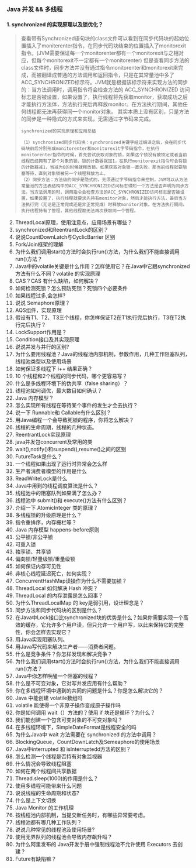 ### Java 并发 && 多线程
#### 1. synchronized 的实现原理以及锁优化？ ####

> 查看带有Synchronized语句块的class文件可以看到在同步代码块的起始位置插入了moniterenter指令，在同步代码块结束的位置插入了monitorexit指令。(JVM需要保证每一个monitorenter都有一个monitorexit与之相对应，但每个monitorexit不一定都有一个monitorenter)
但是查看同步方法的class文件时，同步方法并没有通过指令monitorenter和monitorexit来完成，而被翻译成普通的方法调用和返回指令，只是在其常量池中多了ACC_SYNCHRONIZED标示符。JVM就是根据该标示符来实现方法的同步的：当方法调用时，调用指令将会检查方法的 ACC_SYNCHRONIZED 访问标志是否被设置，如果设置了，执行线程将先获取monitor，获取成功之后才能执行方法体，方法执行完后再释放monitor。在方法执行期间，其他任何线程都无法再获得同一个monitor对象。 其实本质上没有区别，只是方法的同步是一种隐式的方式来实现，无需通过字节码来完成。
>     
>     synchronized的实现原理和应用总结
>     
>     （1）synchronized同步代码块：synchronized关键字经过编译之后，会在同步代码块前后分别形成monitorenter和monitorexit字节码指令，在执行monitorenter指令的时候，首先尝试获取对象的锁，如果这个锁没有被锁定或者当前线程已经拥有了那个对象的锁，锁的计数器就加1，在执行monitorexit指令时会将锁的计数器减1，当减为0的时候就释放锁。如果获取对象锁一直失败，那当前线程就要阻塞等待，直到对象锁被另一个线程释放为止。
>     （2）同步方法：方法级的同步是隐式的，无须通过字节码指令来控制，JVM可以从方法常量池的方法表结构中的ACC_SYNCHRONIZED访问标志得知一个方法是否声明为同步方法。当方法调用的时，调用指令会检查方法的ACC_SYNCHRONIZED访问标志是否被设置，如果设置了，执行线程就要求先持有monitor对象，然后才能执行方法，最后当方法执行完（无论是正常完成还是非正常完成）时释放monitor对象。在方法执行期间，执行线程持有了管程，其他线程都无法再次获取同一个管程。





2. ThreadLocal原理，使用注意点，应用场景有哪些？
3. synchronized和ReentrantLock的区别？
4. 说说CountDownLatch与CyclicBarrier 区别
5. Fork/Join框架的理解
6.  为什么我们调用start()方法时会执行run()方法，为什么我们不能直接调用run()方法？
7. Java中的volatile关键是什么作用？怎样使用它？在Java中它跟synchronized方法有什么不同？volatile 的实现原理
8. CAS？CAS 有什么缺陷，如何解决？
9. 如何检测死锁？怎么预防死锁？死锁四个必要条件
10. 如果线程过多,会怎样?
11. 说说 Semaphore原理？
12. AQS组件，实现原理
13. 假设有T1、T2、T3三个线程，你怎样保证T2在T1执行完后执行，T3在T2执行完后执行？
14. LockSupport作用是？
15. Condition接口及其实现原理
16. 说说并发与并行的区别?
17. 为什么要用线程池？Java的线程池内部机制，参数作用，几种工作阻塞队列，线程池类型以及使用场景
18. 如何保证多线程下 i++ 结果正确？
19. 10 个线程和2个线程的同步代码，哪个更容易写？
20. 什么是多线程环境下的伪共享（false sharing）？
21. 线程池如何调优，最大数目如何确认？
22. Java 内存模型？
23. 怎么实现所有线程在等待某个事件的发生才会去执行？
24. 说一下 Runnable和 Callable有什么区别？
25. 用Java编程一个会导致死锁的程序，你将怎么解决？
26. 线程的生命周期，线程的几种状态。
27. ReentrantLock实现原理
28. java并发包concurrent及常用的类
29. wait(),notify()和suspend(),resume()之间的区别
30. FutureTask是什么？
31. 一个线程如果出现了运行时异常会怎么样
32. 生产者消费者模型的作用是什么
33. ReadWriteLock是什么
34. Java中用到的线程调度算法是什么？
35. 线程池中的阻塞队列如果满了怎么办？
36. 线程池中 submit()和 execute()方法有什么区别？
37. 介绍一下 AtomicInteger 类的原理？
38. 多线程锁的升级原理是什么？
39. 指令重排序，内存栅栏等？
40. Java 内存模型 happens-before原则
41. 公平锁/非公平锁
42. 可重入锁
43. 独享锁、共享锁
44. 偏向锁/轻量级锁/重量级锁
45. 如何保证内存可见性
46. 非核心线程延迟死亡，如何实现？
47. ConcurrentHashMap读操作为什么不需要加锁？
48. ThreadLocal 如何解决 Hash 冲突？
49. ThreadLocal 的内存泄露是怎么回事？
50. 为什么ThreadLocalMap 的 key是弱引用，设计理念是？
51. 同步方法和同步代码块的区别是什么？
52. 在Java中Lock接口比synchronized块的优势是什么？如果你需要实现一个高效的缓存，它允许多个用户读，但只允许一个用户写，以此来保持它的完整性，你会怎样去实现它？
53. 用Java实现阻塞队列。
54. 用Java写代码来解决生产者——消费者问题。
55. 什么是竞争条件？你怎样发现和解决竞争？
56. 为什么我们调用start()方法时会执行run()方法，为什么我们不能直接调用run()方法？
57. Java中你怎样唤醒一个阻塞的线程？
58. 什么是不可变对象，它对写并发应用有什么帮助？
59. 你在多线程环境中遇到的共同的问题是什么？你是怎么解决它的？
60. Java 中能创建 volatile数组吗
61. volatile 能使得一个非原子操作变成原子操作吗
62. 你是如何调用 wait（）方法的？使用 if 块还是循环？为什么？
63. 我们能创建一个包含可变对象的不可变对象吗？
64. 在多线程环境下，SimpleDateFormat是线程安全的吗
65. 为什么Java中 wait 方法需要在 synchronized 的方法中调用？
66. BlockingQueue，CountDownLatch及Semeaphore的使用场景
67. Java中interrupted 和 isInterruptedd方法的区别？
68. 怎么检测一个线程是否持有对象监视器
69. 什么情况会导致线程阻塞
70. 如何在两个线程间共享数据
71. Thread.sleep(1000)的作用是什么？
72. 使用多线程可能带来什么问题
73. 说说线程的生命周期和状态?
74. 什么是上下文切换
75. Java Monitor 的工作机理
76. 按线程池内部机制，当提交新任务时，有哪些异常要考虑。
77. 线程池都有哪几种工作队列？
78. 说说几种常见的线程池及使用场景?
79. 使用无界队列的线程池会导致内存飙升吗？
80. 为什么阿里发布的 Java开发手册中强制线程池不允许使用 Executors 去创建？
81. Future有缺陷嘛？
